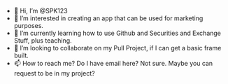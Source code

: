 - 👋 Hi, I’m @SPK123
- 👀 I’m interested in creating an app that can be used for marketing purposes.
- 🌱 I’m currently learning how to use Github and Securities and Exchange Stuff, plus teaching.
- 💞️ I’m looking to collaborate on my Pull Project, if I can get a basic frame built.
- 📫 How to reach me? Do I have email here? Not sure. Maybe you can request to be in my project?

<!---
SPK123/SPK123 is a ✨ special ✨ repository because its `README.md` (this file) appears on your GitHub profile.
You can click the Preview link to take a look at your changes.
--->
